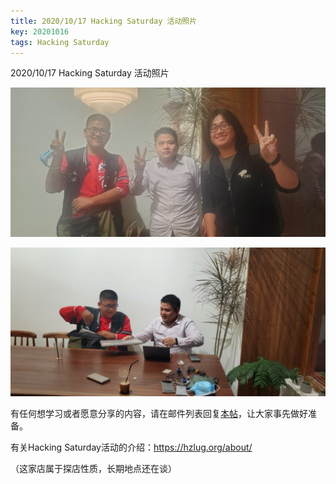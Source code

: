 ```yaml
---
title: 2020/10/17 Hacking Saturday 活动照片
key: 20201016
tags: Hacking Saturday
---
```

2020/10/17 Hacking Saturday 活动照片
<!--more-->

![](https://raw.githubusercontent.com/hzlug/res2020/main/q4/photo_2020-10-18_11-30-45.jpg)

![](https://raw.githubusercontent.com/hzlug/res2020/main/q4/photo_2020-10-18_11-30-48.jpg)

有任何想学习或者愿意分享的内容，请在邮件列表回复[本帖](https://groups.google.com/g/hzlug/c/bgN1ZJ_70sE)，让大家事先做好准备。

有关Hacking Saturday活动的介绍：https://hzlug.org/about/

（这家店属于探店性质，长期地点还在谈）